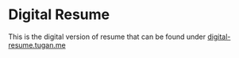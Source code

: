 # Digital Resume

This is the digital version of resume that can be found under [digital-resume.tugan.me](http://digital-resume.tugan.me)

